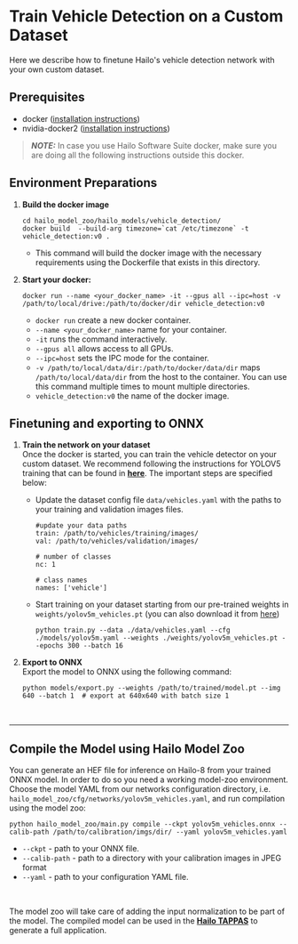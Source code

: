 # Train Vehicle Detection on a Custom Dataset
 Here we describe how to finetune Hailo's vehicle detection network with your own custom dataset.
## Prerequisites
* docker ([installation instructions](https://docs.docker.com/engine/install/ubuntu/))
* nvidia-docker2 ([installation instructions](https://docs.nvidia.com/datacenter/cloud-native/container-toolkit/install-guide.html))
> **_NOTE:_**  In case you use Hailo Software Suite docker, make sure you are doing all the following instructions outside this docker.

## Environment Preparations

1. **Build the docker image**
    ```
    cd hailo_model_zoo/hailo_models/vehicle_detection/
    docker build  --build-arg timezone=`cat /etc/timezone` -t vehicle_detection:v0 .
    ```
    - This command will build the docker image with the necessary requirements using the Dockerfile that exists in this directory.

2. **Start your docker:**
    ```
    docker run --name <your_docker_name> -it --gpus all --ipc=host -v /path/to/local/drive:/path/to/docker/dir vehicle_detection:v0
    ```
      - `docker run` create a new docker container.
      - `--name <your_docker_name>` name for your container.
      - `-it` runs the command interactively.
      - `--gpus all` allows access to all GPUs.
      - `--ipc=host` sets the IPC mode for the container.
      - `-v /path/to/local/data/dir:/path/to/docker/data/dir` maps `/path/to/local/data/dir` from the host to the container. You can use this command multiple times to mount multiple directories.
      - `vehicle_detection:v0` the name of the docker image.

## Finetuning and exporting to ONNX
1. **Train the network on your dataset**<br>
Once the docker is started, you can train the vehicle detector on your custom dataset. We recommend following the instructions for YOLOV5 training that can be found in [**here**](https://github.com/ultralytics/yolov5/wiki/Train-Custom-Data#11-create-datasetyaml). The important steps are specified below:

    - Update the dataset config file <code>data/vehicles.yaml</code> with the paths to your training and validation images files.
        ```
        #update your data paths
        train: /path/to/vehicles/training/images/
        val: /path/to/vehicles/validation/images/

        # number of classes
        nc: 1

        # class names
        names: ['vehicle']
        ```
    - Start training on your dataset starting from our pre-trained weights in ```weights/yolov5m_vehicles.pt``` (you can also download it from [here](https://hailo-model-zoo.s3.eu-west-2.amazonaws.com/HailoNets/LPR/vehicle_detector/yolov5m_vehicles/2022-02-23/yolov5m_vehicles.pt))
        ```
        python train.py --data ./data/vehicles.yaml --cfg ./models/yolov5m.yaml --weights ./weights/yolov5m_vehicles.pt --epochs 300 --batch 16
        ```

2. **Export to ONNX**<br>
Export the model to ONNX using the following command:
    ```
    python models/export.py --weights /path/to/trained/model.pt --img 640 --batch 1  # export at 640x640 with batch size 1
    ```
<br>

---
## Compile the Model using Hailo Model Zoo<br>
You can generate an HEF file for inference on Hailo-8 from your trained ONNX model. In order to do so you need a working model-zoo environment.
Choose the model YAML from our networks configuration directory, i.e. `hailo_model_zoo/cfg/networks/yolov5m_vehicles.yaml`, and run compilation using the model zoo:
```
python hailo_model_zoo/main.py compile --ckpt yolov5m_vehicles.onnx --calib-path /path/to/calibration/imgs/dir/ --yaml yolov5m_vehicles.yaml
```

* <code>--ckpt</code> - path to your ONNX file.
* <code>--calib-path</code> - path to a directory with your calibration images in JPEG format
* <code>--yaml</code> - path to your configuration YAML file.
<br>

The model zoo will take care of adding the input normalization to be part of the model. The compiled model can be used in the [**Hailo TAPPAS**](https://hailo.ai/developer-zone/tappas-apps-toolkit/) to generate a full application.